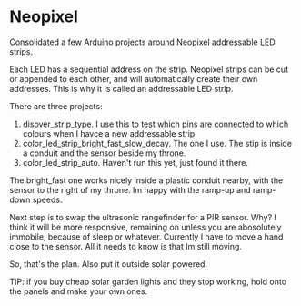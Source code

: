 # Neopixel
Consolidated a few Arduino projects around Neopixel addressable LED strips. 

Each LED has a sequential address on the strip. Neopixel strips can be cut or appended to each other, and will automatically create their own addresses. This is why it is called an addressable LED strip.

There are three projects:
1. disover_strip_type. I use this to test which pins are connected to which colours when I havce a new addressable strip
1. color_led_strip_bright_fast_slow_decay. The one I use. The stip is inside a conduit and the sensor beside my throne.
1. color_led_strip_auto. Haven't run this yet, just found it there.

The bright_fast one works nicely inside a plastic conduit nearby, with the sensor to the right of my throne. Im happy with the ramp-up and ramp-down speeds.

Next step is to swap the ultrasonic rangefinder for a PIR sensor. Why? I think it will be more responsive, remaining on unless you are abosolutely immobile, because of sleep or whatever. Currently I have to move a hand close to the sensor. All it needs to know is that Im still moving.

So, that's the plan. Also put it outside solar powered.

TIP: if you buy cheap solar garden lights and they stop working, hold onto the panels and make your own ones.




